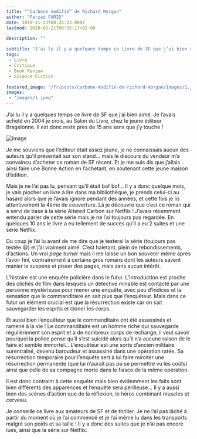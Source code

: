 ```yaml
---
title: "“Carbone modifié” de Richard Morgan"
author: "Farzad FARID"
date: 2019-11-23T00:26:23.099Z
lastmod: 2020-05-21T00:15:17+02:00

description: ""

subtitle: "J’ai lu il y a quelques temps ce livre de SF que j’ai bien aimé. Je l’avais acheté en 2004 je crois, au Salon du Livre, chez le jeune…"
tags:
 - Livre
 - Critique
 - Book Review
 - Science Fiction

featured_image: "/fr/posts/carbone-modifié-de-richard-morgan/images/1.jpeg" 
images:
 - "images/1.jpeg"
---
```


J’ai lu il y a quelques temps ce livre de SF que j’ai bien aimé. Je l’avais acheté en 2004 je crois, au Salon du Livre, chez le jeune éditeur Bragelonne. Il est donc resté près de 15 ans sans que j’y touche !




![image](images/1.jpeg#layoutTextWidth)



Je me souviens que l’éditeur était assez jeune, je ne connaissais aucun des auteurs qu’il présentait sur son stand… mais le discours du vendeur m’a convaincu d’acheter ce roman de SF récent. Et je me suis dis que j’allais ainsi faire une Bonne Action en l’achetant, en soutenant cette jeune maison d’édition.

Mais je ne l’ai pas lu, pensant qu’il était bof bof… Il y a donc quelque mois, je vais piocher un livre à lire dans ma bibliothèque, je prends celui-ci au hasard alors que je l’avais ignoré pendant des années, et cette fois je lis attentivement la 4ème de couverture. Là je découvre que c’est ce roman qui a servi de base à la série Altered Carbon sur Netflix ! J’avais récemment entendu parler de cette série mais je ne l’ai toujours pas regardée. En quelques 10 ans le livre a eu tellement de succès qu’il a eu 2 suites et une série Netflix.

Du coup je l’ai lu avant de me dire que je testerai la série (toujours pas testée 😃) et j’ai vraiment aimé. C’est haletant, plein de rebondissements, d’actions. Un vrai _page turner_ mais il me laisse un bon souvenir même après l’avoir fini, contrairement à certains gros romans dont les auteurs savent manier le suspens et pisser des pages, mais sans aucun intérêt.

L’histoire est une enquête policière dans le futur. L’introduction est proche des clichés de film dans lesquels un détective minable est contacté par une personne mystérieuse pour mener une enquête, avec peu d’indices et la sensation que le commanditaire en sait plus que l’enquêteur. Mais dans ce futur un élément crucial est que la résurrection existe car on sait sauvegarder les esprits et cloner les corps.

Et aussi bien l’enquêteur que le commanditaire ont été assassinés et ramené à la vie ! Le commanditaire est un homme riche qui sauvegarde régulièrement son esprit et a de nombreux corps de rechange, il veut savoir pourquoi la police pense qu’il s’est suicidé alors qu’il n’a aucune raison de le faire et semble immortel… L’enquêteur est une sorte d’ancien militaire surentraîné, devenu baroudeur et assassiné dans une opération ratée. Sa résurrection temporaire pour l’enquête sert à lui faire miroiter une résurrection permanente (que lui n’aurait pas pu se permettre vu les coûts) ainsi que celle de sa compagne morte dans le fiasco de la même opération.

Il est donc contraint à cette enquête mais bien évidemment les faits sont bien différents des apparences et l’enquête sera périlleuse… Il y a aussi bien des scènes d’action que de la réflexion, le héros combinant muscles et cerveau.

Je conseille ce livre aux amateurs de SF et de thriller. Je ne l’ai pas lâché à partir du moment où je l’ai commencé et je l’ai même lu dans les transports malgré son poids et sa taille ! Il y a donc des suites que je n’ai pas encore lues, ainsi que la série sur Netflix.
